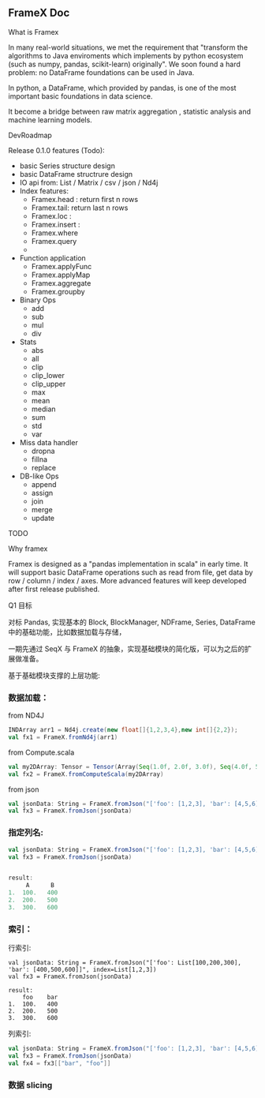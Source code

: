 ## FrameX Doc 

What is Framex

In many real-world situations, we met the requirement that "transform the algorithms to Java enviroments which implements by python ecosystem (such as numpy, pandas, scikit-learn) originally". We soon found a hard problem: no DataFrame foundations can be used in Java. 

In python, a DataFrame, which provided by pandas, is one of the most important basic foundations in data science.

It become a bridge between raw matrix aggregation , statistic analysis and machine learning models. 



DevRoadmap

Release 0.1.0 features (Todo): 

* basic Series structure design
* basic DataFrame structrure design
* IO api from: List / Matrix / csv / json / Nd4j
* Index features:
  * Framex.head : return first n rows
  * Framex.tail: return last n rows
  * Framex.loc :
  * Framex.insert :
  *  Framex.where
  * Framex.query
  * ​
* Function application
  * Framex.applyFunc
  * Framex.applyMap
  * Framex.aggregate
  * Framex.groupby
* Binary Ops
  * add
  * sub
  * mul
  * div
* Stats
  * abs
  * all
  * clip
  * clip_lower
  * clip_upper
  * max
  * mean
  * median
  * sum
  * std
  * var
* Miss data handler
  * dropna
  * fillna
  * replace
* DB-like Ops
  * append
  * assign
  * join
  * merge
  * update



TODO

Why framex

Framex is designed as a "pandas implementation in scala" in early time. It will support basic DataFrame operations such as  read from file, get data by row / column / index / axes. More advanced features will keep developed after first release published.

















Q1 目标

对标 Pandas, 实现基本的 Block, BlockManager, NDFrame, Series, DataFrame 中的基础功能，比如数据加载与存储，

一期先通过 SeqX 与 FrameX 的抽象，实现基础模块的简化版，可以为之后的扩展做准备。

基于基础模块支撑的上层功能: 

### 数据加载：

from ND4J

```scala
INDArray arr1 = Nd4j.create(new float[]{1,2,3,4},new int[]{2,2});
val fx1 = FrameX.fromNd4j(arr1)

```

from Compute.scala

```scala
val my2DArray: Tensor = Tensor(Array(Seq(1.0f, 2.0f, 3.0f), Seq(4.0f, 5.0f, 6.0f)))
val fx2 = FrameX.fromComputeScala(my2DArray)
```

from json

```scala
val jsonData: String = FrameX.fromJson("['foo': [1,2,3], 'bar': [4,5,6]]")
val fx3 = FrameX.fromJson(jsonData)
```

### 指定列名:

```scala
val jsonData: String = FrameX.fromJson("['foo': [1,2,3], 'bar': [4,5,6]]", columns=["A", "B"])
val fx3 = FrameX.fromJson(jsonData)


result:
	 A      B
1.  100.   400
2.  200.   500
3.  300.   600
```

### 索引：

行索引:

```
val jsonData: String = FrameX.fromJson("['foo': List[100,200,300], 'bar': [400,500,600]]", index=List[1,2,3])
val fx3 = FrameX.fromJson(jsonData)

result:
	foo    bar
1.  100.   400
2.  200.   500
3.  300.   600
```



列索引:

```scala
val jsonData: String = FrameX.fromJson("['foo': [1,2,3], 'bar': [4,5,6]]")
val fx3 = FrameX.fromJson(jsonData)
val fx4 = fx3[["bar", "foo"]]
```

### 数据 slicing

```

```


